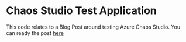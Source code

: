 # Chaos Studio Test Application

This code relates to a Blog Post around testing Azure Chaos Studio. You can ready the post [here](https://jakewalsh.co.uk/exploring-the-azure-chaos-studio-preview/)